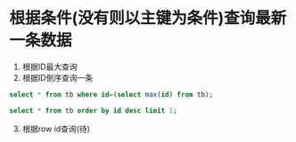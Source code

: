 # 根据条件(没有则以主键为条件)查询最新一条数据
1. 根据ID最大查询
2. 根据ID倒序查询一条
```sql
select * from tb where id=(select max(id) from tb);

select * from tb order by id desc limit 1;
```
3. 根据row id查询(待)
